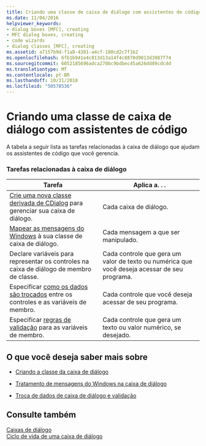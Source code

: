```yaml
---
title: Criando uma classe de caixa de diálogo com assistentes de código
ms.date: 11/04/2016
helpviewer_keywords:
- dialog boxes [MFC], creating
- MFC dialog boxes, creating
- code wizards
- dialog classes [MFC], creating
ms.assetid: a7157b9d-f1a8-4381-a4cf-180cd2c7f1b2
ms.openlocfilehash: 6fb1b941e4c813d13a14f4c8870d9013d3987f74
ms.sourcegitcommit: 6052185696adca270bc9bdbec45a626dd89cdcdd
ms.translationtype: MT
ms.contentlocale: pt-BR
ms.lasthandoff: 10/31/2018
ms.locfileid: "50578536"
---
```

# <a name="creating-a-dialog-class-with-code-wizards"></a>Criando uma classe de caixa de diálogo com assistentes de código

A tabela a seguir lista as tarefas relacionadas à caixa de diálogo que ajudam os assistentes de código que você gerencia.

### <a name="dialog-related-tasks"></a>Tarefas relacionadas à caixa de diálogo

|Tarefa|Aplica a. . .|
|----------|--------------------|
|[Crie uma nova classe derivada de CDialog](../mfc/creating-your-dialog-class.md) para gerenciar sua caixa de diálogo.|Cada caixa de diálogo.|
|[Mapear as mensagens do Windows](../mfc/handling-windows-messages-in-your-dialog-box.md) à sua classe de caixa de diálogo.|Cada mensagem a que ser manipulado.|
|Declare variáveis para representar os controles na caixa de diálogo de membro de classe.|Cada controle que gera um valor de texto ou numérica que você deseja acessar de seu programa.|
|Especificar [como os dados são trocados](../mfc/dialog-data-exchange-and-validation.md) entre os controles e as variáveis de membro.|Cada controle que você deseja acessar de seu programa.|
|Especificar [regras de validação](../mfc/dialog-data-exchange-and-validation.md) para as variáveis de membro.|Cada controle que gera um texto ou valor numérico, se desejado.|

## <a name="what-do-you-want-to-know-more-about"></a>O que você deseja saber mais sobre

- [Criando a classe da caixa de diálogo](../mfc/creating-your-dialog-class.md)

- [Tratamento de mensagens do Windows na caixa de diálogo](../mfc/handling-windows-messages-in-your-dialog-box.md)

- [Troca de dados de caixa de diálogo e validação](../mfc/dialog-data-exchange-and-validation.md)

## <a name="see-also"></a>Consulte também

[Caixas de diálogo](../mfc/dialog-boxes.md)<br/>
[Ciclo de vida de uma caixa de diálogo](../mfc/life-cycle-of-a-dialog-box.md)

